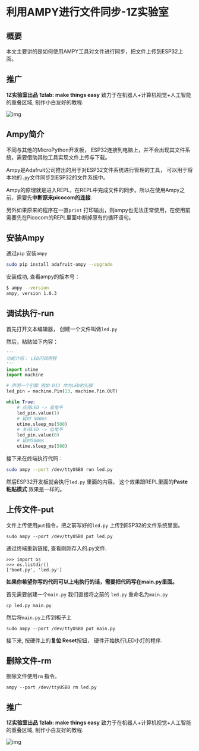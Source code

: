# 利用AMPY进行文件同步-1Z实验室



## 概要

本文主要讲的是如何使用AMPY工具对文件进行同步，把文件上传到ESP32上面。



## 推广

**1Z实验室出品**
**1zlab: make things easy** 致力于在机器人+计算机视觉+人工智能的重叠区域, 制作小白友好的教程.

![img](https://upload-images.jianshu.io/upload_images/1199728-589a80ff77f380d8.png?imageMogr2/auto-orient/strip%7CimageView2/2/w/1000)

## Ampy简介

不同与其他的MicroPython开发板， ESP32连接到电脑上，并不会出现其文件系统，需要借助其他工具实现文件上传与下载。

Ampy是Adafruit公司推出的用于对ESP32文件系统进行管理的工具， 可以用于将本地的`.py`文件同步到ESP32的文件系统中。

Ampy的原理就是进入REPL，在REPL中完成文件的同步。所以在使用Ampy之前，需要先**中断原来picocom的连接**.

另外如果原来的程序在一直`print` 打印输出，则ampy也无法正常使用，在使用前需要先在Picocom的REPL里面中断掉原有的循环语句。



## 安装Ampy



通过`pip` 安装`ampy`

```bash
sudo pip install adafruit-ampy --upgrade
```

安装成功, 查看ampy的版本号：

```bash
$ ampy --version
ampy, version 1.0.3
```



## 调试执行-run

首先打开文本编辑器， 创建一个文件叫做`led.py`

然后，粘贴如下内容：

```python
'''
功能介绍： LED闪烁例程
'''
import utime
import machine

# 声明一个引脚 例如 D13 作为LED的引脚
led_pin = machine.Pin(13, machine.Pin.OUT)

while True:
    # 点亮LED -> 高电平
    led_pin.value(1)
    # 延时 500ms
    utime.sleep_ms(500)
    # 关闭LED -> 低电平
    led_pin.value(0)
    # 延时500ms
    utime.sleep_ms(500)
```



接下来在终端执行代码：

```bash
sudo ampy --port /dev/ttyUSB0 run led.py 
```

然后ESP32开发板就会执行`led.py` 里面的内容。 这个效果跟REPL里面的**Paste 粘贴模式** 效果是一样的。



## 上传文件-put

文件上传使用`put`指令，把之前写好的`led.py` 上传到ESP32的文件系统里面。

```
sudo ampy --port /dev/ttyUSB0 put led.py
```

通过终端重新链接, 查看刚刚存入的.py文件.

```
>>> import os
>>> os.listdir()
['boot.py', 'led.py']
```



**如果你希望你写的代码可以上电执行的话，需要把代码写在main.py里面。**

首先需要创建一个`main.py`  我们直接将之前的 `led.py` 重命名为`main.py`

```
cp led.py main.py
```

然后将`main.py`上传到板子上

```
sudo ampy --port /dev/ttyUSB0 put main.py 
```

接下来, 按硬件上的**复位 Reset**按钮， 硬件开始执行LED小灯的程序.



## 删除文件-rm

删除文件使用`rm` 指令。

```
ampy --port /dev/ttyUSB0 rm led.py 
```



## 推广

**1Z实验室出品**
**1zlab: make things easy** 致力于在机器人+计算机视觉+人工智能的重叠区域, 制作小白友好的教程.

![img](https://upload-images.jianshu.io/upload_images/1199728-589a80ff77f380d8.png?imageMogr2/auto-orient/strip%7CimageView2/2/w/1000)


